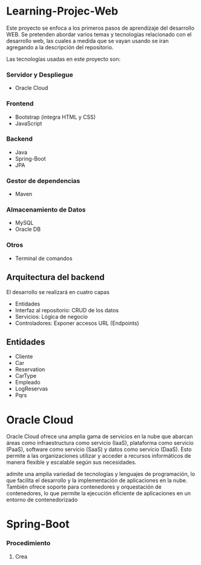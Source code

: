 # Learning-Projec-Web
Este proyecto se enfoca a los primeros pasos de aprendizaje del desarrollo WEB. Se pretenden abordar varios temas y tecnologías relacionado con el desarrollo web, las cuales a medida que se vayan usando se iran agregando a la descripción del repositorio.

Las tecnologías usadas en este proyecto son:

### Servidor y Despliegue
* Oracle Cloud

### Frontend
* Bootstrap (integra HTML y CSS)
* JavaScript

### Backend
* Java
* Spring-Boot
* JPA

### Gestor de dependencias
* Maven

### Almacenamiento de Datos
* MySQL
* Oracle DB

### Otros
* Terminal de comandos

## Arquitectura del backend
El desarrollo se realizará en cuatro capas
* Entidades
* Interfaz al repositorio: CRUD de los datos
* Servicios: Lógica de negocio
* Controladores: Exponer accesos URL (Endpoints)

## Entidades
* Cliente
* Car
* Reservation
* CarType
* Empleado
* LogReservas
* Pqrs

# Oracle Cloud
Oracle Cloud ofrece una amplia gama de servicios en la nube que abarcan áreas como infraestructura como servicio (IaaS), plataforma como servicio (PaaS), software como servicio (SaaS) y datos como servicio (DaaS). Esto permite a las organizaciones utilizar y acceder a recursos informáticos de manera flexible y escalable según sus necesidades.

admite una amplia variedad de tecnologías y lenguajes de programación, lo que facilita el desarrollo y la implementación de aplicaciones en la nube. También ofrece soporte para contenedores y orquestación de contenedores, lo que permite la ejecución eficiente de aplicaciones en un entorno de contenedorizado

# Spring-Boot

### Procedimiento
1. Crea
